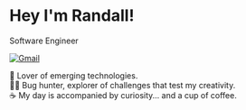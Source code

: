 
# Hey I'm Randall! 
Software Engineer

[![Gmail](https://img.shields.io/badge/Gmail-randall.calderon.systems@gmail.com-red?style=flat&logo=gmail&logoColor=white)](mailto:randall.calderon.systems@gmail.com)

🚀 Lover of emerging technologies.  
🕵️‍♂️ Bug hunter, explorer of challenges that test my creativity.  
☕ My day is accompanied by curiosity... and a cup of coffee. 

